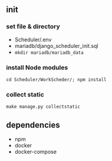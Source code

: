 ## init

### set file & directory
- Scheduler/.env
- mariadb/django_scheduler_init.sql
- `mkdir mariadb/mariadb_data`

<!--
### install Python library
```
pip install -f Scheduler/requirements.txt
```
-->

### install Node modules
```
cd Scheduler/WorkScheder/; npm install
```

### collect static
```
make manage.py collectstatic
```

## dependencies

- npm
- docker
- docker-compose
